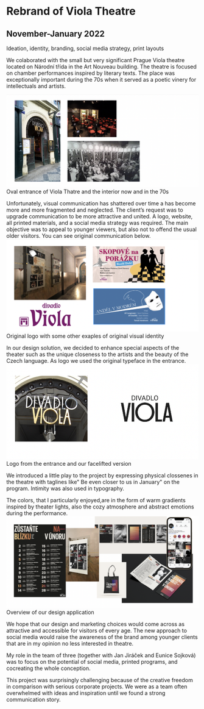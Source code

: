 # Rebrand of Viola Theatre
## November-January 2022 
Ideation, identity, branding, social media strategy, print layouts

We colaborated with the small but very significant Prague Viola theatre located on Národní třída in the Art Nouveau building. The theatre is focused on chamber performances inspired by literary texts. The place was exceptionally important during the 70s when it served as a poetic vinery for intellectuals and artists. 

![Oval entrance of the theatre,view from Národní třída street.](entance-interior.png)
Oval entrance of Viola Thatre and the interior now and in the 70s

Unfortunately, visual communication has shattered over time a has become more and more fragmented and neglected. The client’s request was to upgrade communication to be more attractive and united. A logo, website, all printed materials, and a social media strategy was required. The main objective was to appeal to younger viewers, but also not to offend the usual older visitors. You can see original communication below.
![Original logo of theatre Viola, Art Nouveau styled letters in violet color spelling Viola.](old-visual-style.png)
Original logo with some other exaples of original visual identity

In our design solution, we decided to enhance special aspects of the theater such as the unique closeness to the artists and the beauty of the Czech language. As logo we used the original typeface in the entrance. 
![Original logo of theatre Viola and our facelift of the same sign](new-logo.png)
Logo from the entrance and our facelifted version

We introduced a little play to the project by expressing physical clossenes in the theatre with taglines like" Be even closer to us in January" on the program. Intimity was also used in typography.

The colors, that I particularly enjoyed,are in the form of warm gradients inspired by theater lights, also the cozy atmosphere and abstract emotions during the performance.
![Overview of elements od visual identity.](design-viola.png)
Overview of our design application

We hope that our design and marketing choices would come across as attractive and accessible for visitors of every age. The new approach to social media would raise the awareness of the brand among younger clients that are in my opinion no less interested in theatre. 

My role in the team of three (together with Jan Jiráček and Eunice Sojková) was to focus on the potential of social media, printed programs, and cocreating the whole conception. 

This project was surprisingly challenging because of the creative freedom in comparison with serious corporate projects. We were as a team often overwhelmed with ideas and inspiration until we found a strong communication story. 
